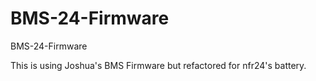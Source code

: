 # BMS-24-Firmware
BMS-24-Firmware

This is using Joshua's BMS Firmware but refactored for nfr24's battery. 
